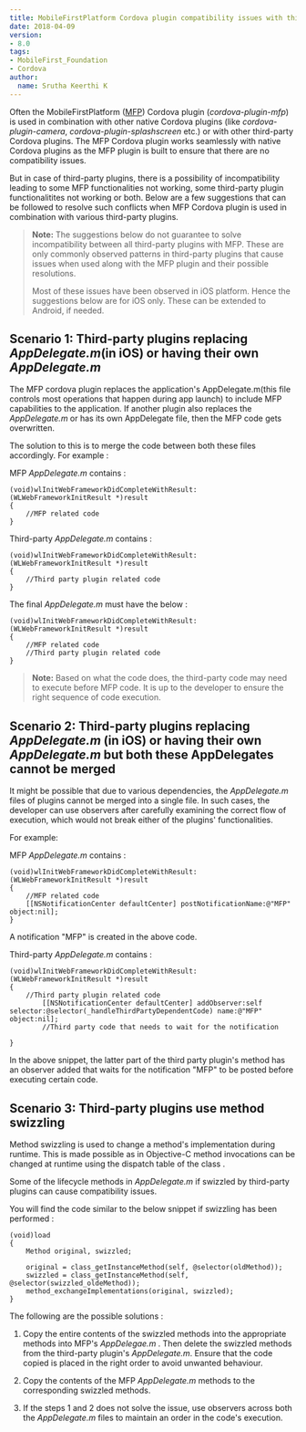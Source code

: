 ```yaml
---
title: MobileFirstPlatform Cordova plugin compatibility issues with third-party plugins and their resolutions
date: 2018-04-09
version:
- 8.0
tags:
- MobileFirst_Foundation
- Cordova
author:
  name: Srutha Keerthi K
---
```


Often the MobileFirstPlatform (<a href="https://console.bluemix.net/catalog/services/mobile-foundation">MFP</a>) Cordova plugin (*cordova-plugin-mfp*) is used in combination with other native Cordova plugins (like *cordova-plugin-camera*, *cordova-plugin-splashscreen* etc.) or with other third-party Cordova plugins. The MFP Cordova plugin works seamlessly with native Cordova plugins as the MFP plugin is built to ensure that there are no compatibility issues.

But in case of third-party plugins, there is a possibility of incompatibility leading to some MFP functionalities not working, some third-party plugin functionalitites not working or both. Below are a few suggestions that can be followed to resolve such conflicts when MFP Cordova plugin is used in combination with various third-party plugins.

> **Note:** The suggestions below do not guarantee to solve incompatibility between all third-party plugins with MFP. These are only commonly observed patterns in third-party plugins that cause issues when used along with the MFP plugin and their possible resolutions.
>
>Most of these issues have been observed in iOS platform. Hence the suggestions below are for iOS only. These can be extended to Android, if needed.

## Scenario 1: Third-party plugins replacing *AppDelegate.m*(in iOS) or having their own *AppDelegate.m*
The MFP cordova plugin replaces the application's AppDelegate.m(this file controls most operations that happen during app launch) to include MFP capabilities to the application. If another plugin also replaces the *AppDelegate.m* or has its own AppDelegate file, then the MFP code gets overwritten.

The solution to this is to merge the code between both these files accordingly. For example :

MFP *AppDelegate.m* contains :

```
(void)wlInitWebFrameworkDidCompleteWithResult:(WLWebFrameworkInitResult *)result
{
    //MFP related code
}
```

Third-party *AppDelegate.m* contains :

```
(void)wlInitWebFrameworkDidCompleteWithResult:(WLWebFrameworkInitResult *)result
{
 	//Third party plugin related code  
}

```

The final *AppDelegate.m* must have the below :

```
(void)wlInitWebFrameworkDidCompleteWithResult:(WLWebFrameworkInitResult *)result
{
    //MFP related code
    //Third party plugin related code
}
```

> **Note:** Based on what the code does, the third-party code may need to execute before MFP code. It is up to the developer to ensure the right sequence of code execution.


## Scenario 2: Third-party plugins replacing *AppDelegate.m* (in iOS) or having their own *AppDelegate.m* but both these AppDelegates cannot be merged


It might be possible that due to various dependencies, the *AppDelegate.m* files of plugins cannot be merged into a single file.
In such cases, the developer can use observers after carefully examining the correct flow of execution, which would not break either of the plugins' functionalities.

For example:

MFP *AppDelegate.m* contains :

```
(void)wlInitWebFrameworkDidCompleteWithResult:(WLWebFrameworkInitResult *)result
{
    //MFP related code
    [[NSNotificationCenter defaultCenter] postNotificationName:@"MFP" object:nil];
}
```
A notification "MFP" is created in the above code.

Third-party *AppDelegate.m* contains :

```
(void)wlInitWebFrameworkDidCompleteWithResult:(WLWebFrameworkInitResult *)result
{
 	//Third party plugin related code  
 	    [[NSNotificationCenter defaultCenter] addObserver:self selector:@selector(_handleThirdPartyDependentCode) name:@"MFP" object:nil];
 	    //Third party code that needs to wait for the notification

}

```
In the above snippet, the latter part of the third party plugin's method has an observer added that waits for the notification "MFP" to be posted before executing certain code.


## Scenario 3: Third-party plugins use method swizzling

Method swizzling is used to change a method's implementation during runtime. This is made possible as in Objective-C method invocations can be changed at runtime using the dispatch table of the class .

Some of the lifecycle methods in *AppDelegate.m* if swizzled by third-party plugins can cause compatibility issues.

You will find the code similar to the below snippet if swizzling has been performed :

```
(void)load
{
    Method original, swizzled;

    original = class_getInstanceMethod(self, @selector(oldMethod));
    swizzled = class_getInstanceMethod(self, @selector(swizzled_oldeMethod));
    method_exchangeImplementations(original, swizzled);
}
```

The following are the possible solutions :

 1. Copy the entire contents of the swizzled methods into the appropriate methods into MFP's *AppDelegae.m* . Then delete the swizzled methods from the third-party plugin's *AppDelegate.m*. Ensure that the code copied is placed in the right order to avoid unwanted behaviour.

 2. Copy the contents of the MFP *AppDelegate.m* methods to the corresponding swizzled methods.

 3. If the steps 1 and 2 does not solve the issue, use observers across both the *AppDelegate.m* files to maintain an order in the code's execution.
